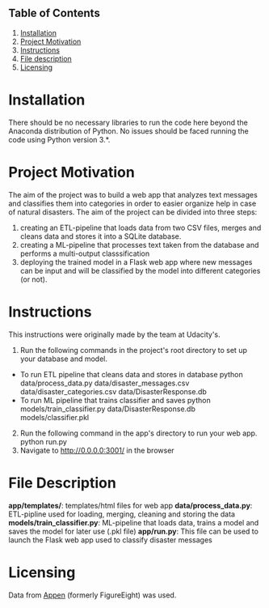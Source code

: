 ## Table of Contents
1. [Installation](#installation)
2. [Project Motivation](#project-motivation)
3. [Instructions](#instructions)
4. [File description](#file-description)
5. [Licensing](#licensing)

# Installation
There should be no necessary libraries to run the code here beyond the Anaconda distribution of Python. No issues should be faced running the code using Python version 3.*.

# Project Motivation
The aim of the project was to build a web app that analyzes text messages and classifies them into categories in order to easier organize help in case of natural disasters. 
The aim of the project can be divided into three steps:
1. creating an ETL-pipeline that loads data from two CSV files, merges and cleans data and stores it into a SQLite database.
2. creating a ML-pipeline that processes text taken from the database and performs a multi-output classsification
3. deploying the trained model in a Flask web app where new messages can be input and will be classified by the model into different categories (or not).

# Instructions
This instructions were originally made by the team at Udacity's.

1. Run the following commands in the project's root directory to set up your database and model.
- To run ETL pipeline that cleans data and stores in database python data/process_data.py data/disaster_messages.csv data/disaster_categories.csv data/DisasterResponse.db
- To run ML pipeline that trains classifier and saves python models/train_classifier.py data/DisasterResponse.db models/classifier.pkl
2. Run the following command in the app's directory to run your web app. python run.py
3. Navigate to http://0.0.0.0:3001/ in the browser

# File Description
**app/templates/**: templates/html files for web app
**data/process_data.py**: ETL-pipline used for loading, merging, cleaning and storing the data
**models/train_classifier.py**: ML-pipeline that loads data, trains a model and saves the model for later use (.pkl file)
**app/run.py**: This file can be used to launch the Flask web app used to classify disaster messages


# Licensing
Data from [Appen](https://appen.com/) (formerly FigureEight) was used. 